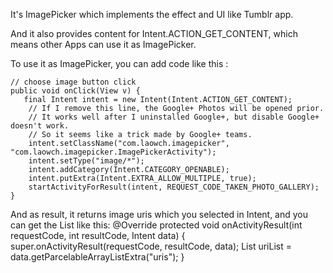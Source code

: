 It's ImagePicker which implements the effect and UI like Tumblr app. 

And it also provides content for Intent.ACTION_GET_CONTENT, which means other Apps can use it as ImagePicker.

To use it as ImagePicker, you can add code like this :

    // choose image button click
    public void onClick(View v) {
       final Intent intent = new Intent(Intent.ACTION_GET_CONTENT);
        // If I remove this line, the Google+ Photos will be opened prior.
        // It works well after I uninstalled Google+, but disable Google+ doesn't work.
        // So it seems like a trick made by Google+ teams.
        intent.setClassName("com.laowch.imagepicker", "com.laowch.imagepicker.ImagePickerActivity");
        intent.setType("image/*");
        intent.addCategory(Intent.CATEGORY_OPENABLE);
        intent.putExtra(Intent.EXTRA_ALLOW_MULTIPLE, true);
        startActivityForResult(intent, REQUEST_CODE_TAKEN_PHOTO_GALLERY);
    }


And as result, it returns image uris which you selected in Intent, and you can get the List<Uri> like this:
    @Override
    protected void onActivityResult(int requestCode, int resultCode, Intent data) {
        super.onActivityResult(requestCode, resultCode, data);
        List<Uri> uriList = data.getParcelableArrayListExtra("uris");
    }
